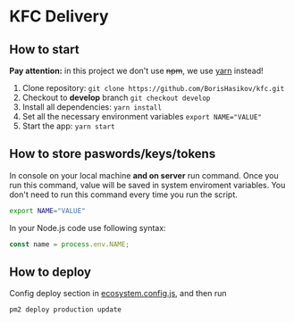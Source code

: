 # KFC Delivery

## How to start

**Pay attention:** in this project we don't use ~~npm~~, we use [yarn](https://yarnpkg.com) instead!

1. Clone repository: `git clone https://github.com/BorisHasikov/kfc.git`
1. Checkout to **develop** branch `git checkout develop`
1. Install all dependencies: `yarn install`
1. Set all the necessary environment variables `export NAME="VALUE"`
1. Start the app: `yarn start`

## How to store paswords/keys/tokens

In console on your local machine **and on server** run command. Once you run this command, value will be saved in system enviroment variables. You don't need to run this command every time you run the script.

```sh
export NAME="VALUE"
```

In your Node.js code use following syntax:

```js
const name = process.env.NAME;
```

## How to deploy
Config deploy section in [ecosystem.config.js](./ecosystem.config.js), and then run

```sh
pm2 deploy production update
```
